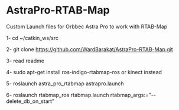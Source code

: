 # AstraPro-RTAB-Map
Custom Launch files for Orbbec Astra Pro to work with RTAB-Map

1- cd ~/catkin_ws/src 

2- git clone https://github.com/WardBarakat/AstraPro-RTAB-Map.git 

3- read readme 

4- sudo apt-get install ros-indigo-rtabmap-ros or kinect instead

5- roslaunch astra_pro_rtabmap astrapro.launch

6- roslaunch rtabmap_ros rtabmap.launch rtabmap_args:="--delete_db_on_start" 
